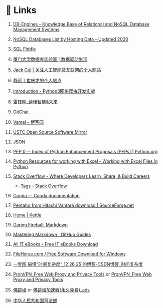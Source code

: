 # :1234:  Links

1.  [DB-Engines - Knowledge Base of Relational and NoSQL Database Management Systems](https://db-engines.com/en/ "DB-Engines - Knowledge Base of Relational and NoSQL Database Management Systems")

1.  [NoSQL Databases List by Hosting Data - Updated 2020](https://hostingdata.co.uk/nosql-database/ "NoSQL Databases List by Hosting Data - Updated 2020")

1.  [SQL Fiddle](http://sqlfiddle.com/ "SQL Fiddle")

1.  [厦门大学数据库实验室 | 数据驱动生活](http://dblab.xmu.edu.cn/ "厦门大学数据库实验室 | 数据驱动生活")

1.  [Jack Cui | 关注人工智能及互联网的个人网站](https://cuijiahua.com/ "Jack Cui | 关注人工智能及互联网的个人网站")

1.  [静觅丨崔庆才的个人站点](https://cuiqingcai.com/ "静觅丨崔庆才的个人站点")

1.  [Introduction - Python3网络爬虫开发实战](https://python3webspider.cuiqingcai.com/ "Introduction - Python3网络爬虫开发实战")

1.  [雷锋网_读懂智能&未来](https://www.leiphone.com/ "雷锋网_读懂智能&未来")

1.  [GitChat](https://gitbook.cn/ "GitChat")

1.  [Vamei - 博客园](https://www.cnblogs.com/vamei/ "Vamei - 博客园")

1.  [USTC Open Source Software Mirror](http://mirrors.ustc.edu.cn/ "USTC Open Source Software Mirror")

1.  [JSON](https://www.json.org/json-zh.html "JSON")

1.  [PEP 0 -- Index of Python Enhancement Proposals (PEPs) | Python.org](https://www.python.org/dev/peps/ "PEP 0 -- Index of Python Enhancement Proposals (PEPs) | Python.org")

1.  [Python Resources for working with Excel - Working with Excel Files in Python](http://www.python-excel.org/ "Python Resources for working with Excel - Working with Excel Files in Python")

1.  [Stack Overflow - Where Developers Learn, Share, & Build Careers](https://stackoverflow.com/ "Stack Overflow - Where Developers Learn, Share, & Build Careers")    
      
    *  [Tags - Stack Overflow](https://stackoverflow.com/tags/ "Tags - Stack Overflow")

1.  [Conda — Conda   documentation](https://conda.io/en/latest/ "Conda — Conda   documentation")

1.  [Pentaho from Hitachi Vantara download | SourceForge.net](https://sourceforge.net/projects/pentaho/ "Pentaho from Hitachi Vantara download | SourceForge.net")

1.  [Home | Kettle](http://www.kettle.be/ "Home | Kettle")

1.  [Daring Fireball: Markdown](https://daringfireball.net/projects/markdown/ "Daring Fireball: Markdown")

1.  [Mastering Markdown · GitHub Guides](https://guides.github.com/features/mastering-markdown/ "Mastering Markdown · GitHub Guides")

1.  [All IT eBooks - Free IT eBooks Download](http://www.allitebooks.org/ "All IT eBooks - Free IT eBooks Download")

1.  [FileHorse.com / Free Software Download for Windows](https://www.filehorse.com/ "FileHorse.com / Free Software Download for Windows")

1.  [一套图  搞懂“时间复杂度”_12 26 25 的博客-CSDN博客_时间复杂度](https://blog.csdn.net/qq_41523096/article/details/82142747/ "一套图  搞懂“时间复杂度”_12 26 25 的博客-CSDN博客_时间复杂度")

1.  [PronVPN_Free Web Proxy and Privacy Tools](https://www.pronvpn.org/ "PronVPN_Free Web Proxy and Privacy Tools") or [PronVPN_Free Web Proxy and Privacy Tools](https://www.ipron.org/ "PronVPN_Free Web Proxy and Privacy Tools")

1.  [佛跳墙](https://fotiaoqiang.io/ "佛跳墙") or [佛跳墙加速器(永久免费)_ads](https://www.paprnews.com/cn/ "佛跳墙加速器(永久免费)_ads")

1.  [中华人民共和国司法部](http://www.moj.gov.cn/ "中华人民共和国司法部")
